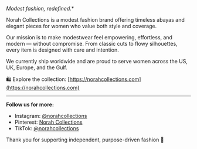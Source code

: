 *Modest fashion, redefined.**

Norah Collections is a modest fashion brand offering timeless abayas and elegant pieces for women who value both style and coverage.

Our mission is to make modestwear feel empowering, effortless, and modern — without compromise. From classic cuts to flowy silhouettes, every item is designed with care and intention.

We currently ship worldwide and are proud to serve women across the US, UK, Europe, and the Gulf.

🛍️ Explore the collection: [https://norahcollections.com](https://norahcollections.com)

---

**Follow us for more:**

- Instagram: [@norahcollections](https://www.instagram.com/norah.col)
- Pinterest: [Norah Collections](https://www.pinterest.com/norahcollections)
- TikTok: [@norahcollections](https://www.tiktok.com/@norah.collections)

Thank you for supporting independent, purpose-driven fashion 💫
